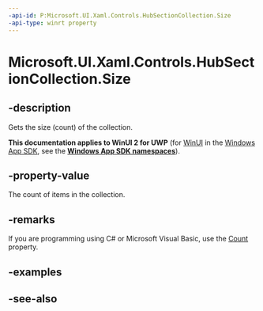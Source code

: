 ```yaml
---
-api-id: P:Microsoft.UI.Xaml.Controls.HubSectionCollection.Size
-api-type: winrt property
---
```


<!-- Property syntax
public uint Size { get; }
-->

# Microsoft.UI.Xaml.Controls.HubSectionCollection.Size

## -description
Gets the size (count) of the collection.

**This documentation applies to WinUI 2 for UWP** (for [WinUI](/windows/apps/winui/winui3/) in the [Windows App SDK](/windows/apps/windows-app-sdk/), see the **[Windows App SDK namespaces](/windows/windows-app-sdk/api/winrt/)**).

## -property-value
The count of items in the collection.

## -remarks
If you are programming using C# or Microsoft Visual Basic, use the [Count](hubsectioncollection_count.md) property.

## -examples

## -see-also
